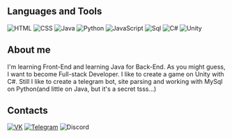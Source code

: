 ## Languages and Tools
![HTML](https://img.shields.io/badge/-HTML-090909?style=for-the-badge&logo=HTML5)
![CSS](https://img.shields.io/badge/-CSS-090909?style=for-the-badge&logo=CSS3)
![Java](https://img.shields.io/badge/-Java-090909?style=for-the-badge&logo=java)
![Python](https://img.shields.io/badge/-Python-090909?style=for-the-badge&logo=python)
![JavaScript](https://img.shields.io/badge/-JavaScript-090909?style=for-the-badge&logo=JavaScript)
![Sql](https://img.shields.io/badge/-Sql-090909?style=for-the-badge&logo=mysql)
![C#](https://img.shields.io/badge/-C%23-090909?style=for-the-badge&logo=csharp)
![Unity](https://img.shields.io/badge/-Unity-090909?style=for-the-badge&logo=unity)
## About me
I'm learning Front-End and learning Java for Back-End. As you might guess, I want to become Full-stack Developer. I like to create a game on Unity with C#. Still I like to create a telegram bot, site parsing and working with MySql on Python(and little on Java, but it's a secret tsss...)
## Contacts
[![VK](https://img.shields.io/badge/-VK-090909?style=for-the-badge&logo=Vk)](https://vk.com/maripov5)
[![Telegram](https://img.shields.io/badge/-Telegram-090909?style=for-the-badge&logo=telegram)](https://t.me/MDiyart)
![Discord](https://img.shields.io/badge/-drjikk%236666-090909?style=for-the-badge&logo=Discord)
